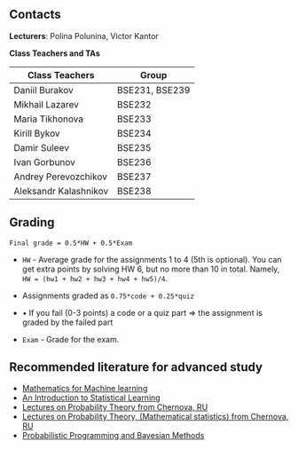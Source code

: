 
## Contacts

**Lecturers**: Polina Polunina, Victor Kantor

**Class Teachers and TAs**

| Class Teachers | Group|
|----------------|------|
|Daniil Burakov|BSE231, BSE239|
|Mikhail Lazarev|BSE232|
|Maria Tikhonova|BSE233|
|Kirill Bykov|BSE234|
|Damir Suleev|BSE235|
|Ivan Gorbunov|BSE236|
|Andrey Perevozchikov|BSE237|
|Aleksandr Kalashnikov|BSE238|


## Grading
```Final grade = 0.5*HW + 0.5*Exam```

* `HW` - Average grade for the assignments 1 to 4 (5th is optional). 
You can get extra points by solving HW 6, but no more than 10 in total. Namely, `HW = (hw1 + hw2 + hw3 + hw4 + hw5)/4`.
* Assignments graded as `0.75*code + 0.25*quiz`
* • If you fail (0-3 points) a code or a quiz part => the assignment is graded by the
failed part

* `Exam` -  Grade for the exam.

## Recommended literature for advanced study

* [Mathematics for Machine learning](https://mml-book.github.io/)
* [An Introduction to Statistical Learning](https://www.statlearning.com/)
* [Lectures on Probability Theory from Chernova, RU](https://tvims.nsu.ru/chernova/tv/portr.pdf)
* [Lectures on Probability Theory, (Mathematical statistics) from Chernova, RU](https://tvims.nsu.ru/chernova/sibguti/ms-sibguti.pdf)
* [Probabilistic Programming and Bayesian Methods](https://dataorigami.net/Probabilistic-Programming-and-Bayesian-Methods-for-Hackers/)
